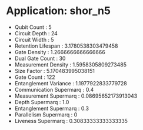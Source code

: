 # Application: shor_n5
- Qubit Count : 5
- Circuit Depth : 24
- Circuit Width : 5
- Retention Lifespan : 3.1780538303479458
- Gate Density : 1.2666666666666666
- Dual Gate Count : 30
- Measurement Density : 1.5958305809273485
- Size Factor : 5.170483995038151
- Gate Count : 122
- Entanglement Variance : 1.1977922833779728
- Communication Supermarq : 0.4
- Measurement Supermarq : 0.08695652173913043
- Depth Supermarq : 1.0
- Entanglement Supermarq : 0.3
- Parallelism Supermarq : 0
- Liveness Supermarq : 0.30833333333333335
